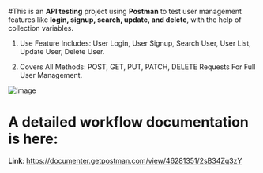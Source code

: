 #This is an **API testing** project using **Postman** to test user management features like **login, signup, search, update, and delete**, with the help of collection variables.

1. Use Feature Includes: User Login, User Signup, Search User, User List, Update User, Delete User.
  
2. Covers All Methods: POST, GET, PUT, PATCH, DELETE Requests For Full User Management.

![image](https://github.com/user-attachments/assets/f4310bd6-f66f-465a-9af1-388653623f4b)

# A detailed workflow documentation is here:
**Link**: https://documenter.getpostman.com/view/46281351/2sB34Zq3zY
